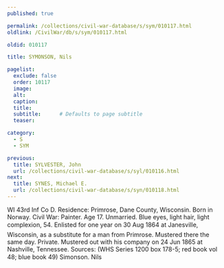 ```yaml
---
published: true

permalink: /collections/civil-war-database/s/sym/010117.html
oldlink: /CivilWar/db/s/sym/010117.html

oldid: 010117

title: SYMONSON, Nils

pagelist:
  exclude: false
  order: 10117
  image: 
  alt:
  caption:
  title:
  subtitle:      # Defaults to page subtitle
  teaser:

category: 
  - S 
  - SYM

previous:
  title: SYLVESTER, John
  url: /collections/civil-war-database/s/syl/010116.html  
next:
  title: SYNES, Michael E.
  url: /collections/civil-war-database/s/syn/010118.html   
---
```

WI 43rd Inf Co D. Residence: Primrose, Dane County, Wisconsin. Born in Norway. Civil War: Painter. Age 17. Unmarried. Blue eyes, light hair, light complexion, 5&#146;4&#148;. Enlisted for one year on 30 Aug 1864 at Janesville, Wisconsin, as a substitute for a man from Primrose. Mustered there the same day. Private. Mustered out with his company on 24 Jun 1865 at Nashville, Tennessee. Sources: (WHS Series 1200 box 178-5; red book vol 48; blue book 49) &#147;Simonson. Nils&#148;